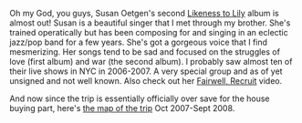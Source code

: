 Oh my God, you guys, Susan Oetgen's second [Likeness to Lily](http://www.myspace.com/likenesstolily) album is almost out! Susan is a beautiful singer that I met through my brother. She's trained operatically but has been composing for and singing in an eclectic jazz/pop band for a few years. She's got a gorgeous voice that I find mesmerizing. Her songs tend to be sad and focused on the struggles of love (first album) and war (the second album). I probably saw almost ten of their live shows in NYC in 2006-2007\. A very special group and as of yet unsigned and not well known. Also check out her [Fairwell, Recruit](http://www.youtube.com/watch?v=jJScLfwD0r4) video.

And now since the trip is essentially officially over save for the house buying part, here's [the map of the trip](http://maps.google.com/maps/ms?ie=UTF8&hl=en&msa=0&msid=109710505866305463964.0004507d8b4cc17269bc9&ll=35.782171,-99.360352&spn=32.464587,71.806641&z=5) Oct 2007-Sept 2008.
